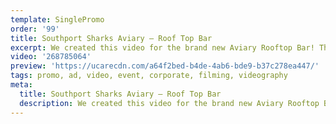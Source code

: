 ```yaml
---
template: SinglePromo
order: '99'
title: Southport Sharks Aviary – Roof Top Bar
excerpt: We created this video for the brand new Aviary Rooftop Bar! This exclusive venue is located on Level 5, nestled on top of the Mantra at Sharks hotel.
video: '268785064'
preview: 'https://ucarecdn.com/a64f2bed-b4de-4ab6-bde9-b37c278ea447/'
tags: promo, ad, video, event, corporate, filming, videography
meta:
  title: Southport Sharks Aviary – Roof Top Bar
  description: We created this video for the brand new Aviary Rooftop Bar! This exclusive venue is located on Level 5, nestled on top of the Mantra at Sharks hotel.
---
```

